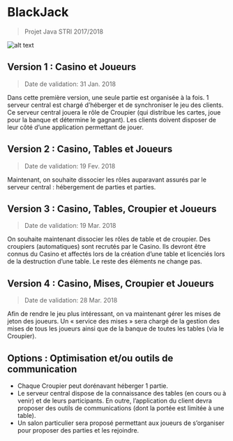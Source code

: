 # BlackJack
> Projet Java STRI 2017/2018

![alt text](http://black-jack-en-ligne.net/wp-content/uploads/2016/10/blackjack-histoire.jpg)

## Version 1 : Casino et Joueurs

> Date de validation: 31 Jan. 2018

Dans cette première version, une seule partie est organisée à la fois. 1 serveur central est chargé d’héberger et de synchroniser le jeu des clients. Ce serveur central jouera le rôle de Croupier (qui distribue les cartes, joue pour la banque et détermine le gagnant). Les clients doivent disposer de leur côté d’une application permettant de jouer.



## Version 2 : Casino, Tables et Joueurs

> Date de validation: 19 Fev. 2018

Maintenant, on souhaite dissocier les rôles auparavant assurés par le serveur central :
hébergement de parties et parties.



## Version 3 : Casino, Tables, Croupier et Joueurs

> Date de validation: 19 Mar. 2018

On souhaite maintenant dissocier les rôles de table et de croupier. Des croupiers (automatiques) sont recrutés par le Casino. Ils devront être connus du Casino et affectés lors de la création d’une table et licenciés lors de la destruction d’une table. Le reste des éléments ne change pas.



## Version 4 : Casino, Mises, Croupier et Joueurs

> Date de validation: 28 Mar. 2018

Afin de rendre le jeu plus intéressant, on va maintenant gérer les mises de jeton des joueurs. Un « service des mises » sera chargé de la gestion des mises de tous les joueurs ainsi que de la banque de toutes les tables (via le Croupier).



## Options : Optimisation et/ou outils de communication
- Chaque Croupier peut dorénavant héberger 1 partie. 
- Le serveur central dispose de la connaissance des tables (en cours ou à venir) et de leurs participants. En outre, l’application du client devra proposer des outils de communications (dont la portée est limitée à une table). 
- Un salon particulier sera proposé permettant aux joueurs de s’organiser pour proposer des parties et les rejoindre.

